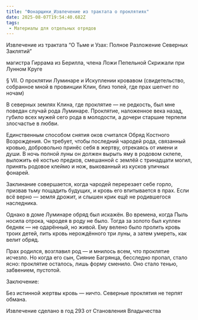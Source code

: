 ```yaml
---
title: "Фонарщики_Извлечение из трактата о проклятиях"
date: 2025-08-07T19:54:40.682Z
tags:
 - Материалы для отдельных отрядов
---
```


Извлечение из трактата “О Тьме и Узах: Полное Разложение Северных
Заклятий”

магистра Гиррама из Берилла, члена Ложи Пепельной Скрижали при Лунном
Круге

§ VII. О проклятии Луминаре и Искуплении кровавом (свидетельство,
собранное мной в провинции Клин, близ топей, где прах шепчет по ночам)

В северных землях Клина, где проклятие — не редкость, был мне поведан
случай рода Луминаре. Проклятие, наложенное века назад, губило всех
мужей сего рода в молодости, а дочери старшие терпели злосчастье в
любви.

Единственным способом снятия оков считался Обряд Костного Возрождения.
Он требует, чтобы последний чародей рода, связанный кровью, добровольно
принёс себя в жертву, отрекаясь от имени и души. В ночь полной луны он
должен вырыть яму в родовом склепе, выложить её костью предков,
смешанной с землёй с тринадцати могил, принять родовое клеймо и нож,
выкованный из кусков уличных фонарей.

Заклинание совершается, когда чародей перерезает себе горло, призвав
тьму пощадить будущих, и кровь его впитывается в прах. Если всё верно —
земля дрожит, и слышен крик ещё не родившегося наследника.

Однако в доме Луминаре обряд был искажён. Во времена, когда Пыль носила
отрока, чародея в роду не было. Тогда за золото был куплен бедняк — не
одарённый, но живой. Ему велено было пролить кровь троих детей, пить
кровь нерождённого три луны, а затем умереть, как велит обряд.

Прах родился, возглавил род — и мнилось всем, что проклятие исчезло. Но
когда его сын, Сияние Багрянца, бесследно пропал, стало ясно: проклятие
осталось, лишь форму сменило. Оно стало тенью, забвением, пустотой.

Заключение:

Без истинной жертвы кровь — ничто. Северные проклятия не терпят обмана.

Извлечение сделано в год 293 от Становления Владычества
